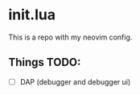 # init.lua

This is a repo with my neovim config.

## Things TODO:

- [ ] DAP (debugger and debugger ui)
